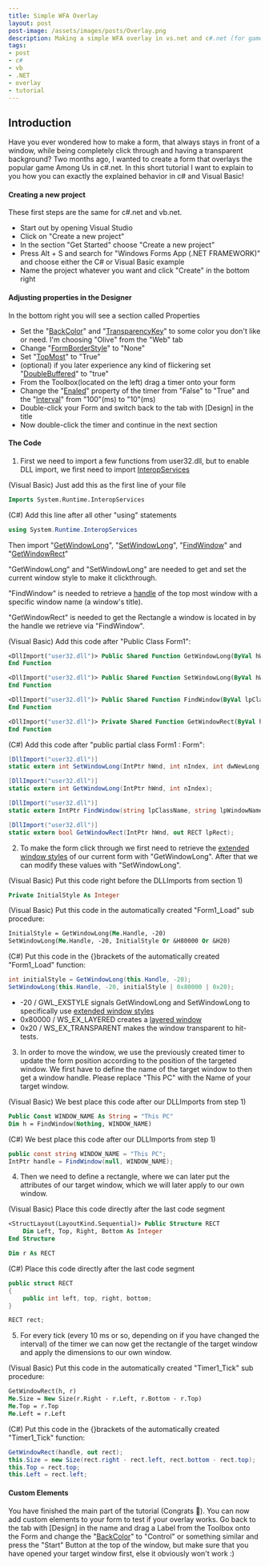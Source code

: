 ```yaml
---
title: Simple WFA Overlay
layout: post
post-image: /assets/images/posts/Overlay.png
description: Making a simple WFA overlay in vs.net and c#.net (for games)
tags:
- post
- c#
- vb
- .NET
- overlay
- tutorial
---
```


## Introduction
Have you ever wondered how to make a form, that always stays in front of a window, while being completely click through and having a transparent background?
Two months ago, I wanted to create a form that overlays the popular game Among Us in c#.net. In this short tutorial I want to explain to you how you can exactly the explained behavior in c# and Visual Basic!
#### Creating a new project
These first steps are the same for c#.net and vb.net.
* Start out by opening Visual Studio
* Click on "Create a new project"
* In the section "Get Started" choose "Create a new project"
* Press Alt + S and search for "Windows Forms App (.NET FRAMEWORK)" and choose either the C# or Visual Basic example
* Name the project whatever you want and click "Create" in the bottom right

#### Adjusting properties in the Designer
In the bottom right you will see a section called Properties
* Set the "[BackColor](https://docs.microsoft.com/en-us/dotnet/api/system.windows.forms.form.backcolor?view=netframework-4.8)" and "[TransparencyKey](https://docs.microsoft.com/en-us/dotnet/api/system.windows.forms.form.transparencykey?view=netframework-4.8)" to some color you don't like or need. I'm choosing "Olive" from the "Web" tab
* Change "[FormBorderStyle](https://docs.microsoft.com/en-us/dotnet/api/system.windows.forms.form.formborderstyle?view=netframework-4.8)" to "None"
* Set "[TopMost](https://docs.microsoft.com/en-us/dotnet/api/system.windows.forms.form.topmost?view=netframework-4.8)" to "True"
* (optional) if you later experience any kind of flickering set "[DoubleBuffered](https://docs.microsoft.com/en-us/dotnet/api/system.windows.forms.control.doublebuffered?view=netframework-4.8)" to "true"
* From the Toolbox(located on the left) drag a timer onto your form
* Change the "[Enaled](https://docs.microsoft.com/en-us/dotnet/api/system.windows.forms.timer.enabled?view=netframework-4.8)" property of the timer from "False" to "True" and the "[Interval](https://docs.microsoft.com/en-us/dotnet/api/system.windows.forms.timer.interval?view=netframework-4.8)" from "100"(ms) to "10"(ms)
* Double-click your Form and switch back to the tab with [Design] in the title
* Now double-click the timer and continue in the next section

#### The Code
1) First we need to import a few functions from user32.dll, but to enable DLL import, we first need to import [InteropServices](https://docs.microsoft.com/en-us/previous-versions/windows/apps/9esea608(v=vs.105)?f1url=%3FappId%3DDev16IDEF1%26l%3DEN-US%26k%3Dk(System.Runtime.InteropServices))

(Visual Basic) Just add this as the first line of your file
``` vb
Imports System.Runtime.InteropServices
```
(C#) Add this line after all other "using" statements 
``` csharp
using System.Runtime.InteropServices
```
Then import "[GetWindowLong](https://docs.microsoft.com/en-us/windows/win32/api/winuser/nf-winuser-getwindowlonga)", "[SetWindowLong](https://docs.microsoft.com/en-us/windows/win32/api/winuser/nf-winuser-setwindowlonga)", "[FindWindow](https://docs.microsoft.com/en-us/windows/win32/api/winuser/nf-winuser-findwindowa)" and "[GetWindowRect](https://docs.microsoft.com/en-us/windows/win32/api/winuser/nf-winuser-getwindowrect)"

"GetWindowLong" and "SetWindowLong" are needed to get and set the current  window style to make it clickthrough.

"FindWindow" is needed to retrieve a [handle](https://docs.microsoft.com/en-us/dotnet/api/system.intptr?view=netframework-4.8&f1url=%3FappId%3DDev16IDEF1%26l%3DEN-US%26k%3Dk(System.IntPtr)) of the top most window with a specific window name (a window's title).

"GetWindowRect" is needed to get the Rectangle a window is located in by the handle we retrieve via "FindWindow".

(Visual Basic) Add this code after "Public Class Form1":
``` vb
<DllImport("user32.dll")> Public Shared Function GetWindowLong(ByVal hWnd As IntPtr, ByVal nIndex As Integer) As Integer
End Function

<DllImport("user32.dll")> Public Shared Function SetWindowLong(ByVal hWnd As IntPtr, ByVal nIndex As Integer, ByVal dwNewLong As Integer) As Integer
End Function

<DllImport("user32.dll")> Public Shared Function FindWindow(ByVal lpClassName As IntPtr, ByVal lpWindowName As String) As IntPtr
End Function

<DllImport("user32.dll")> Private Shared Function GetWindowRect(ByVal hWnd As IntPtr, ByRef lpRect As RECT) As Boolean
End Function
```

(C#) Add this code after "public partial class Form1 : Form":
``` csharp
[DllImport("user32.dll")]
static extern int SetWindowLong(IntPtr hWnd, int nIndex, int dwNewLong);

[DllImport("user32.dll")]
static extern int GetWindowLong(IntPtr hWnd, int nIndex);

[DllImport("user32.dll")]
static extern IntPtr FindWindow(string lpClassName, string lpWindowName);

[DllImport("user32.dll")]
static extern bool GetWindowRect(IntPtr hWnd, out RECT lpRect);
```
2) To make the form click through we first need to retrieve the [extended window styles](https://docs.microsoft.com/en-us/windows/win32/winmsg/extended-window-styles) of our current form with "GetWindowLong". After that we can modify these values with "SetWindowLong".

(Visual Basic) Put this code right before the DLLImports from section 1)
``` vb
Private InitialStyle As Integer
```
(Visual Basic) Put this code in the automatically created "Form1_Load" sub procedure:
``` vb
InitialStyle = GetWindowLong(Me.Handle, -20)
SetWindowLong(Me.Handle, -20, InitialStyle Or &H80000 Or &H20)
```

(C#) Put this code in the {}brackets of the automatically created "Form1_Load" function:
``` csharp
int initialStyle = GetWindowLong(this.Handle, -20);
SetWindowLong(this.Handle, -20, initialStyle | 0x80000 | 0x20);
```
* -20 / GWL_EXSTYLE signals GetWindowLong and SetWindowLong to specifically use [extended window styles](https://docs.microsoft.com/en-us/windows/win32/winmsg/extended-window-styles)
* 0x80000 / WS_EX_LAYERED creates a [layered window](https://docs.microsoft.com/en-us/windows/win32/winmsg/window-features?redirectedfrom=MSDN#layered-windows)
* 0x20 / WS_EX_TRANSPARENT makes the window transparent to hit-tests.

3) In order to move the window, we use the previously created timer to update the form position according to the position of the targeted window. We first have to define the name of the target window to then get a window handle. Please replace "This PC" with the Name of your target window.

(Visual Basic) We best place this code after our DLLImports from step 1)
``` vb
Public Const WINDOW_NAME As String = "This PC"
Dim h = FindWindow(Nothing, WINDOW_NAME)
```

(C#) We best place this code after our DLLImports from step 1)
``` csharp
public const string WINDOW_NAME = "This PC";
IntPtr handle = FindWindow(null, WINDOW_NAME);
```

4) Then we need to define a rectangle, where we can later put the attributes of our target window, which we will later apply to our own window.

(Visual Basic) Place this code directly after the last code segment
``` vb
<StructLayout(LayoutKind.Sequential)> Public Structure RECT
    Dim Left, Top, Right, Bottom As Integer
End Structure

Dim r As RECT
```

(C#) Place this code directly after the last code segment
``` csharp
public struct RECT
{
    public int left, top, right, bottom;
}

RECT rect;
```

5) For every tick (every 10 ms or so, depending on if you have changed the interval) of the timer we can now get the rectangle of the target window and apply the dimensions to our own window.

(Visual Basic) Put this code in the automatically created "Timer1_Tick" sub procedure:
``` vb
GetWindowRect(h, r)
Me.Size = New Size(r.Right - r.Left, r.Bottom - r.Top)
Me.Top = r.Top
Me.Left = r.Left
```

(C#) Put this code in the {}brackets of the automatically created "Timer1_Tick" function:
``` csharp
GetWindowRect(handle, out rect);
this.Size = new Size(rect.right - rect.left, rect.bottom - rect.top);
this.Top = rect.top;
this.Left = rect.left;
```

#### Custom Elements
You have finished the main part of the tutorial (Congrats 🎉). You can now add custom elements to your form to test if your overlay works. Go back to the tab with [Design] in the name and drag a Label from the Toolbox onto the Form and change the "[BackColor](https://docs.microsoft.com/en-us/dotnet/api/system.windows.forms.control.backcolor?view=netframework-4.8)" to "Control" or something similar and press the "Start" Button at the top of the window, but make sure that you have opened your target window first, else it obviously won't work :)